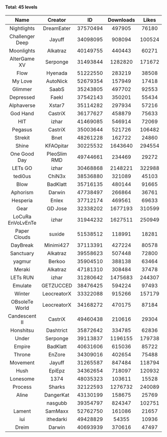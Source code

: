 #### Total: 45 levels

| Name | Creator | ID | Downloads | Likes |
|:---:|:---:|:---:|:---:|:---:|
| Nightlights | DreamEater | 37570494 | 497905 | 76180
| Challenger Deep | Jayuff | 34098095 | 908094 | 100524
| Moonlights | Alkatraz | 40149755 | 440443 | 60271
| AlterGame XV | Serponge | 31493844 | 1282820 | 171672
| Flow | Hyenada | 51222550 | 283219 | 38508
| My Love | AutoNick | 52679354 | 157949 | 17418
| Glimmer | SaabS | 35243805 | 497702 | 92553
| Depressed | FaekI | 37542143 | 350201 | 55434
| Alphaverse | Xstar7 | 35114282 | 297934 | 57216
| God Hand | CastriX | 36177627 | 458879 | 75633
| HIT | izhar | 41469085 | 546914 | 72069
| Pegasus | CastriX | 35003644 | 521726 | 106482
| Strekit | Bnet | 48261228 | 162722 | 24860
| Shine | KFAOpitar | 30225532 | 1643640 | 294554
| One Good Day | PleoSlim RMD | 49744661 | 234469 | 29272
| LETs GO | izhar | 30468868 | 2148221 | 322988
| tedi0us | ChiN3x | 38536880 | 321089 | 45103
| Blow | BadKlatt | 35716135 | 480144 | 91665
| Aphorism | Darwin | 47738497 | 266864 | 36761
| Hesperia | Enlex | 37712174 | 469561 | 69633
| Gear | GD Jose | 32338202 | 1677193 | 310599
| LoCuRa EnVoLvEnTe | izhar | 31944232 | 1627511 | 250949
| Paper Clouds | suxide | 51538512 | 118991 | 18281
| DayBreak | Minimi427 | 37113391 | 427224 | 80578
| Sanctuary | Alkatraz | 39558623 | 507448 | 72800
| yagmur | Berkoo | 35904510 | 388138 | 63464
| Meraki | Alkatraz | 47181310 | 308484 | 37478
| LETs  RUN | izhar | 31280642 | 1475683 | 244307
| Emulate | GETZUCCED | 38476425 | 594224 | 97493
| Winter | LeocreatorX | 33322088 | 915266 | 157179
| OBsoleTe World | LeocreatorX | 34168272 | 470175 | 87184
| Candescent II | CastriX | 49460438 | 210616 | 29304
| Honshitsu | Dashtrict | 35872642 | 334785 | 62836
| Under | Serponge | 39113837 | 1196155 | 179738
| Empire | BadKlatt | 40631606 | 615036 | 85722
| Throne | EnZore | 34309016 | 402654 | 75488
| Movement | Jayuff | 31265587 | 847484 | 118794
| Hush | EpiEpz | 34362654 | 718097 | 120932
| Lonesome | 1374 | 48035323 | 103611 | 15528
| Process | Sharks | 32122593 | 1276732 | 240089
| Aline | DangerKat | 43130199 | 158675 | 25769
|   | nasgubb | 39354797 | 824347 | 102751
| Lament | SamMaxx | 52762750 | 161086 | 21657
| iui | ithedarki | 49428829 | 54355 | 10936
| Dreim | Darwin | 40693939 | 370616 | 47497
